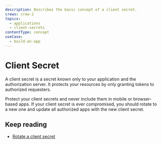 ```yaml
---
description: Describes the basic concept of a client secret.
crews: crew-2
topics:
  - applications
  - client-secrets
contentType: concept
useCase:
  - build-an-app
---
```


# Client Secret

A client secret is a secret known only to your application and the authorization server. It protects your resources by only granting tokens to authorized requesters. 

Protect your client secrets and never include them in mobile or browser-based apps. If your client secret is ever compromised, you should rotate to a new one and update all authorized apps with the new client secret.

## Keep reading

- [Rotate a client secret]()

